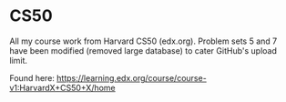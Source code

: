 # CS50

All my course work from Harvard CS50 (edx.org). Problem sets 5 and 7 have been modified (removed large database) to cater GitHub's upload limit. 

Found here: https://learning.edx.org/course/course-v1:HarvardX+CS50+X/home
